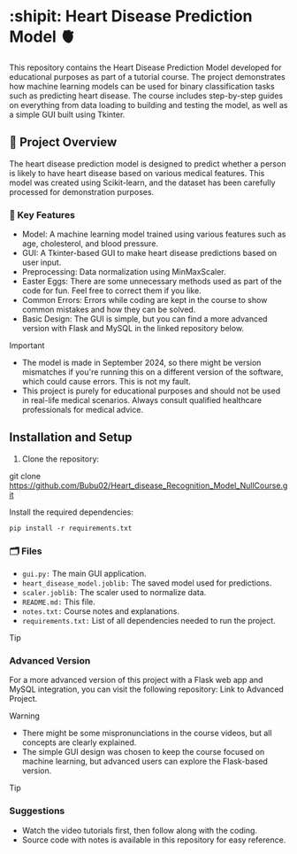 # :shipit: Heart Disease Prediction Model :anatomical_heart:
This repository contains the Heart Disease Prediction Model developed for educational purposes as part of a tutorial course. The project demonstrates how machine learning models can be used for binary classification tasks such as predicting heart disease. The course includes step-by-step guides on everything from data loading to building and testing the model, as well as a simple GUI built using Tkinter.

## :seedling: Project Overview
The heart disease prediction model is designed to predict whether a person is likely to have heart disease based on various medical features. This model was created using Scikit-learn, and the dataset has been carefully processed for demonstration purposes.

### :star2: Key Features
* Model: A machine learning model trained using various features such as age, cholesterol, and blood pressure.
* GUI: A Tkinter-based GUI to make heart disease predictions based on user input.
* Preprocessing: Data normalization using MinMaxScaler.
* Easter Eggs: There are some unnecessary methods used as part of the code for fun. Feel free to correct them if you like.
* Common Errors: Errors while coding are kept in the course to show common mistakes and how they can be solved.
* Basic Design: The GUI is simple, but you can find a more advanced version with Flask and MySQL in the linked repository below.

> [!IMPORTANT]
> * The model is made in September 2024, so there might be version mismatches if you're running this on a different version of the software, which could cause errors. This is not my fault.
> * This project is purely for educational purposes and should not be used in real-life medical scenarios. Always consult qualified healthcare professionals for medical advice.

## Installation and Setup
1. Clone the repository:

git clone https://github.com/Bubu02/Heart_disease_Recognition_Model_NullCourse.git

Install the required dependencies:

`pip install -r requirements.txt`

### :card_index_dividers: Files
* `gui.py:` The main GUI application.
* `heart_disease_model.joblib:` The saved model used for predictions.
* `scaler.joblib:` The scaler used to normalize data.
* `README.md:` This file.
* `notes.txt:` Course notes and explanations.
* `requirements.txt:` List of all dependencies needed to run the project.
  
> [!TIP]
> ### Advanced Version
> For a more advanced version of this project with a Flask web app and MySQL integration, you can visit the following repository: Link to Advanced Project.

> [!WARNING]
> * There might be some mispronunciations in the course videos, but all concepts are clearly explained.
> * The simple GUI design was chosen to keep the course focused on machine learning, but advanced users can explore the Flask-based version.

> [!TIP]
> ### Suggestions
> * Watch the video tutorials first, then follow along with the coding.
> * Source code with notes is available in this repository for easy reference.
